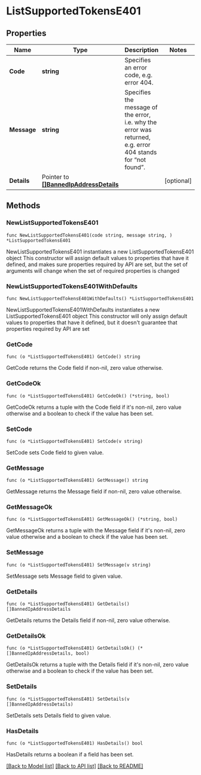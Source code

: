 # ListSupportedTokensE401

## Properties

Name | Type | Description | Notes
------------ | ------------- | ------------- | -------------
**Code** | **string** | Specifies an error code, e.g. error 404. | 
**Message** | **string** | Specifies the message of the error, i.e. why the error was returned, e.g. error 404 stands for “not found”. | 
**Details** | Pointer to [**[]BannedIpAddressDetails**](BannedIpAddressDetails.md) |  | [optional] 

## Methods

### NewListSupportedTokensE401

`func NewListSupportedTokensE401(code string, message string, ) *ListSupportedTokensE401`

NewListSupportedTokensE401 instantiates a new ListSupportedTokensE401 object
This constructor will assign default values to properties that have it defined,
and makes sure properties required by API are set, but the set of arguments
will change when the set of required properties is changed

### NewListSupportedTokensE401WithDefaults

`func NewListSupportedTokensE401WithDefaults() *ListSupportedTokensE401`

NewListSupportedTokensE401WithDefaults instantiates a new ListSupportedTokensE401 object
This constructor will only assign default values to properties that have it defined,
but it doesn't guarantee that properties required by API are set

### GetCode

`func (o *ListSupportedTokensE401) GetCode() string`

GetCode returns the Code field if non-nil, zero value otherwise.

### GetCodeOk

`func (o *ListSupportedTokensE401) GetCodeOk() (*string, bool)`

GetCodeOk returns a tuple with the Code field if it's non-nil, zero value otherwise
and a boolean to check if the value has been set.

### SetCode

`func (o *ListSupportedTokensE401) SetCode(v string)`

SetCode sets Code field to given value.


### GetMessage

`func (o *ListSupportedTokensE401) GetMessage() string`

GetMessage returns the Message field if non-nil, zero value otherwise.

### GetMessageOk

`func (o *ListSupportedTokensE401) GetMessageOk() (*string, bool)`

GetMessageOk returns a tuple with the Message field if it's non-nil, zero value otherwise
and a boolean to check if the value has been set.

### SetMessage

`func (o *ListSupportedTokensE401) SetMessage(v string)`

SetMessage sets Message field to given value.


### GetDetails

`func (o *ListSupportedTokensE401) GetDetails() []BannedIpAddressDetails`

GetDetails returns the Details field if non-nil, zero value otherwise.

### GetDetailsOk

`func (o *ListSupportedTokensE401) GetDetailsOk() (*[]BannedIpAddressDetails, bool)`

GetDetailsOk returns a tuple with the Details field if it's non-nil, zero value otherwise
and a boolean to check if the value has been set.

### SetDetails

`func (o *ListSupportedTokensE401) SetDetails(v []BannedIpAddressDetails)`

SetDetails sets Details field to given value.

### HasDetails

`func (o *ListSupportedTokensE401) HasDetails() bool`

HasDetails returns a boolean if a field has been set.


[[Back to Model list]](../README.md#documentation-for-models) [[Back to API list]](../README.md#documentation-for-api-endpoints) [[Back to README]](../README.md)


